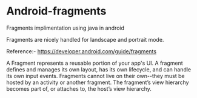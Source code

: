 # Android-fragments
Fragments implimentation using java in android  

Fragments are nicely handled for landscape and portrait mode.  

Reference:- https://developer.android.com/guide/fragments 

A Fragment represents a reusable portion of your app's UI. A fragment defines and manages its own layout, has its own lifecycle, and can handle its own input events. Fragments cannot live on their own--they must be hosted by an activity or another fragment. The fragment’s view hierarchy becomes part of, or attaches to, the host’s view hierarchy.
